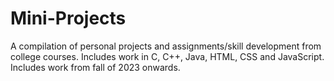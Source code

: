# Mini-Projects
A compilation of personal projects and assignments/skill development from college courses.
Includes work in C, C++, Java, HTML, CSS and JavaScript.
Includes work from fall of 2023 onwards.
